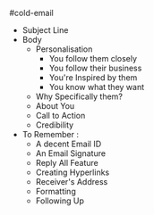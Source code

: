    
#cold-email     
   
- Subject Line   
- Body   
    - Personalisation   
        - You follow them closely   
        - You follow their business   
        - You're Inspired by them   
        - You know what they want   
    - Why Specifically them?   
    - About You   
    - Call to Action   
    - Credibility   
- To Remember :   
    - A decent Email ID   
    - An Email Signature   
    - Reply All Feature   
    - Creating Hyperlinks   
    - Receiver's Address   
    - Formatting   
    - Following Up   

